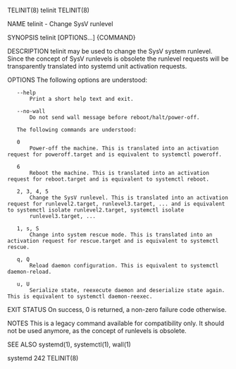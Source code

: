 TELINIT(8)                                                                                         telinit                                                                                         TELINIT(8)

NAME
       telinit - Change SysV runlevel

SYNOPSIS
       telinit [OPTIONS...] {COMMAND}

DESCRIPTION
       telinit may be used to change the SysV system runlevel. Since the concept of SysV runlevels is obsolete the runlevel requests will be transparently translated into systemd unit activation requests.

OPTIONS
       The following options are understood:

       --help
           Print a short help text and exit.

       --no-wall
           Do not send wall message before reboot/halt/power-off.

       The following commands are understood:

       0
           Power-off the machine. This is translated into an activation request for poweroff.target and is equivalent to systemctl poweroff.

       6
           Reboot the machine. This is translated into an activation request for reboot.target and is equivalent to systemctl reboot.

       2, 3, 4, 5
           Change the SysV runlevel. This is translated into an activation request for runlevel2.target, runlevel3.target, ... and is equivalent to systemctl isolate runlevel2.target, systemctl isolate
           runlevel3.target, ...

       1, s, S
           Change into system rescue mode. This is translated into an activation request for rescue.target and is equivalent to systemctl rescue.

       q, Q
           Reload daemon configuration. This is equivalent to systemctl daemon-reload.

       u, U
           Serialize state, reexecute daemon and deserialize state again. This is equivalent to systemctl daemon-reexec.

EXIT STATUS
       On success, 0 is returned, a non-zero failure code otherwise.

NOTES
       This is a legacy command available for compatibility only. It should not be used anymore, as the concept of runlevels is obsolete.

SEE ALSO
       systemd(1), systemctl(1), wall(1)

systemd 242                                                                                                                                                                                        TELINIT(8)
